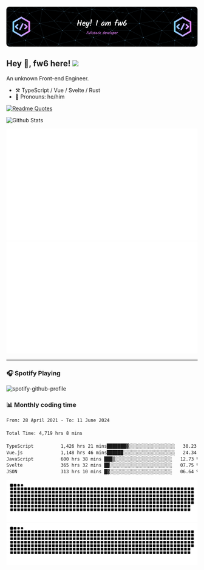 ![Header](github-header-image.png)

## Hey 👋, fw6 here! <img src="https://github.githubassets.com/images/mona-whisper.gif" height="24" />


An unknown Front-end Engineer.

-   :hammer_and_pick: TypeScript / Vue / Svelte / Rust
-   :man: Pronouns: he/him


[![Readme Quotes](https://quotes-github-readme.vercel.app/api?type=horizontal&theme=algolia)](https://github.com/piyushsuthar/github-readme-quotes)



![Github Stats](https://github-readme-stats.vercel.app/api?username=fw6&bg_color=30,e96443,904e95&title_color=fff&text_color=fff)

![](https://raw.githubusercontent.com/fw6/github-stats-transparent/output/generated/overview.svg)
![](https://raw.githubusercontent.com/fw6/github-stats-transparent/output/generated/languages.svg)


---

### 🎧 Spotify Playing

<!-- ![spotify-github-profile](/img/default.svg) -->

![spotify-github-profile](https://spotify-github-profile.vercel.app/api/view.svg?uid=r6wn4hdvypv0lkzyrj0e0pjct&cover_image=true&theme=default&show_offline=true&background_color=9a10ad&interchange=true&bar_color_cover=true)



### :bar_chart: Monthly coding time 

<!--START_SECTION:waka-->

```txt
From: 28 April 2021 - To: 11 June 2024

Total Time: 4,719 hrs 8 mins

TypeScript          1,426 hrs 21 mins███████▓░░░░░░░░░░░░░░░░░   30.23 %
Vue.js              1,148 hrs 46 mins██████░░░░░░░░░░░░░░░░░░░   24.34 %
JavaScript          600 hrs 38 mins ███▒░░░░░░░░░░░░░░░░░░░░░   12.73 %
Svelte              365 hrs 32 mins ██░░░░░░░░░░░░░░░░░░░░░░░   07.75 %
JSON                313 hrs 10 mins █▓░░░░░░░░░░░░░░░░░░░░░░░   06.64 %
```

<!--END_SECTION:waka-->




![github contribution grid snake animation](https://raw.githubusercontent.com/platane/platane/output/github-contribution-grid-snake-dark.svg#gh-dark-mode-only)![github contribution grid snake animation](https://raw.githubusercontent.com/platane/platane/output/github-contribution-grid-snake.svg#gh-light-mode-only)
